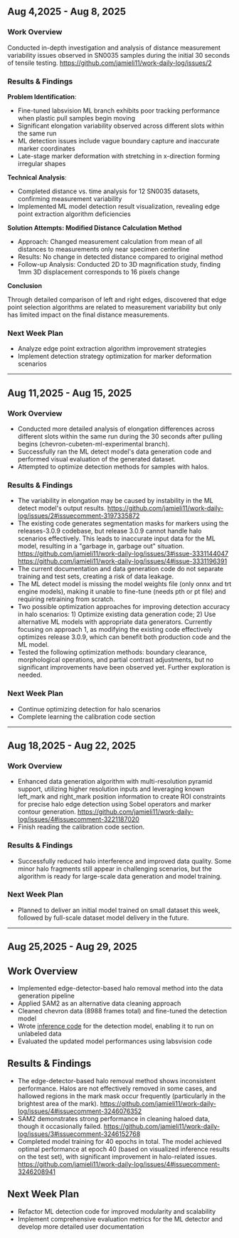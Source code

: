 ## Aug 4,2025 - Aug 8, 2025
### Work Overview
Conducted in-depth investigation and analysis of distance measurement variability issues observed in SN0035 samples during the initial 30 seconds of tensile testing.
https://github.com/jamieli11/work-daily-log/issues/2

### Results & Findings
**Problem Identification**:
- Fine-tuned labsvision ML branch exhibits poor tracking performance when plastic pull samples begin moving
- Significant elongation variability observed across different slots within the same run
- ML detection issues include vague boundary capture and inaccurate marker coordinates
- Late-stage marker deformation with stretching in x-direction forming irregular shapes

**Technical Analysis**:
- Completed distance vs. time analysis for 12 SN0035 datasets, confirming measurement variability
- Implemented ML model detection result visualization, revealing edge point extraction algorithm deficiencies

**Solution Attempts: Modified Distance Calculation Method**
- Approach: Changed measurement calculation from mean of all distances to measurements only near specimen centerline
- Results: No change in detected distance compared to original method
- Follow-up Analysis: Conducted 2D to 3D magnification study, finding 1mm 3D displacement corresponds to 16 pixels change

**Conclusion**

Through detailed comparison of left and right edges, discovered that edge point selection algorithms are related to measurement variability but only has limited impact on the final distance measurements.

### Next Week Plan ###
- Analyze edge point extraction algorithm improvement strategies
- Implement detection strategy optimization for marker deformation scenarios
-------------------------
## Aug 11,2025 - Aug 15, 2025
### Work Overview
- Conducted more detailed analysis of elongation differences across different slots within the same run during the 30 seconds after pulling begins (chevron-cubeten-ml-experimental branch).
- Successfully ran the ML detect model's data generation code and performed visual evaluation of the generated dataset.
- Attempted to optimize detection methods for samples with halos.

### Results & Findings
- The variability in elongation may be caused by instability in the ML detect model's output results. https://github.com/jamieli11/work-daily-log/issues/2#issuecomment-3197335872
- The existing code generates segmentation masks for markers using the releases-3.0.9 codebase, but release 3.0.9 cannot handle halo scenarios effectively. This leads to inaccurate input data for the ML model, resulting in a "garbage in, garbage out" situation. https://github.com/jamieli11/work-daily-log/issues/3#issue-3331144047
https://github.com/jamieli11/work-daily-log/issues/4#issue-3331196391
- The current documentation and data generation code do not separate training and test sets, creating a risk of data leakage. 
- The ML detect model is missing the model weights file (only onnx and trt engine models), making it unable to fine-tune (needs pth or pt file) and requiring retraining from scratch.
- Two possible optimization approaches for improving detection accuracy in halo scenarios: 1) Optimize existing data generation code; 2) Use alternative ML models with appropriate data generators. Currently focusing on approach 1, as modifying the existing code effectively optimizes release 3.0.9, which can benefit both production code and the ML model. 
- Tested the following optimization methods: boundary clearance, morphological operations, and partial contrast adjustments, but no significant improvements have been observed yet. Further exploration is needed.

### Next Week Plan
- Continue optimizing detection for halo scenarios
- Complete learning the calibration code section
-------------------------
## Aug 18,2025 - Aug 22, 2025
### Work Overview
- Enhanced data generation algorithm with multi-resolution pyramid support, utilizing higher resolution inputs and leveraging known left_mark and right_mark position information to create ROI constraints for precise halo edge detection using Sobel operators and marker contour generation. https://github.com/jamieli11/work-daily-log/issues/4#issuecomment-3221187020
- Finish reading the calibration code section.

### Results & Findings
- Successfully reduced halo interference and improved data quality. Some minor halo fragments still appear in challenging scenarios, but the algorithm is ready for large-scale data generation and model training.

### Next Week Plan
- Planned to deliver an initial model trained on small dataset this week, followed by full-scale dataset model delivery in the future.
-------------------------
## Aug 25,2025 - Aug 29, 2025
## Work Overview
- Implemented edge-detector-based halo removal method into the data generation pipeline
- Applied SAM2 as an alternative data cleaning approach
- Cleaned chevron data (8988 frames total) and fine-tuned the detection model
- Wrote [inference code](https://github.com/LabsCubed-Inc/ML_marker_detect/blob/dev/jamie/inference.py) for the detection model, enabling it to run on unlabeled data
- Evaluated the updated model performances using labsvision code

## Results & Findings
- The edge-detector-based halo removal method shows inconsistent performance. Halos are not effectively removed in some cases, and hallowed regions in the mark mask occur frequently (particularly in the brightest area of the mark). https://github.com/jamieli11/work-daily-log/issues/4#issuecomment-3246076352
- SAM2 demonstrates strong performance in cleaning haloed data, though it occasionally failed. https://github.com/jamieli11/work-daily-log/issues/3#issuecomment-3246152768
- Completed model training for 40 epochs in total. The model achieved optimal performance at epoch 40 (based on visualized inference results on the test set), with significant improvement in halo-related issues. https://github.com/jamieli11/work-daily-log/issues/4#issuecomment-3246208941

## Next Week Plan
- Refactor ML detection code for improved modularity and scalability
- Implement comprehensive evaluation metrics for the ML detector and develop more detailed user documentation
